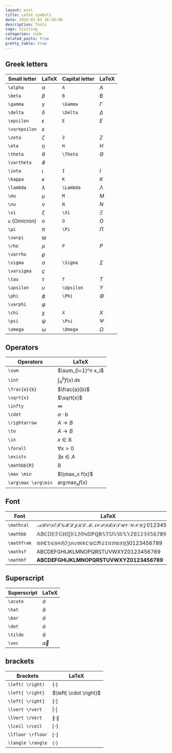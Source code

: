 ```yaml
---
layout: post
title: LaTeX symbols
date: 2018-01-01 16:30:00
description: Tools
tags: Visiting
categories: code
related_posts: true
pretty_table: true
---
```


## Greek letters

| Small letter  | LaTeX         | Capital letter | LaTeX              |
| ------------- | ------------- | ------------- | ------------------- |
| `\alpha`      | $\alpha$      | `A`           | $A$                 |
| `\beta`       | $\beta$       | `B`           | $B$                 |
| `\gamma`      | $\gamma$      | `\Gamma`      | $\Gamma$            |
| `\delta`      | $\delta$      | `\Delta`      | $\Delta$            |
| `\epsilon`    | $\epsilon$    | `E`           | $E$                 |
| `\varepsilon` | $\varepsilon$ |               |                     |
| `\zeta`       | $\zeta$       | `Z`           | $Z$                 |
| `\eta`        | $\eta$        | `H`           | $H$                 |
| `\theta`      | $\theta$      | `\Theta`      | $\Theta$            |
| `\vartheta`   | $\vartheta$   |               |                     |
| `\iota`       | $\iota$       | `I`           | $I$                 |
| `\kappa`      | $\kappa$      | `K`           | $K$                 |
| `\lambda`     | $\lambda$     | `\Lambda`     | $\Lambda$           |
| `\mu`         | $\mu$         | `M`           | $M$                 |
| `\nu`         | $\nu$         | `N`           | $N$                 |
| `\xi`         | $\xi$         | `\Xi`         | $\Xi$               |
| `o` (Omicron) | $o$           | `O`           | $O$                 |
| `\pi`         | $\pi$         | `\Pi`         | $\Pi$               |
| `\varpi`      | $\varpi$      |               |                     |
| `\rho`        | $\rho$        | `P`           | $P$                 |
| `\varrho`     | $\varrho$     |               |                     |
| `\sigma`      | $\sigma$      | `\Sigma`      | $\Sigma$            |
| `\varsigma`   | $\varsigma$   |               |                     |
| `\tau`        | $\tau$        | `T`           | $T$                 |
| `\upsilon`    | $\upsilon$    | `\Upsilon`    | $\Upsilon$          |
| `\phi`        | $\phi$        | `\Phi`        | $\Phi$              |
| `\varphi`     | $\varphi$     |               |                     |
| `\chi`        | $\chi$        | `X`           | $X$                 |
| `\psi`        | $\psi$        | `\Psi`        | $\Psi$              |
| `\omega`      | $\omega$      | `\Omega`      | $\Omega$            |

<p></p>

## Operators

| Operators           | LaTeX               |
| ------------------- | ------------------- |
| `\sum`              | $\sum_{i=1}^n x_i$  |
| `\int`              | $\int_a^b f(x)\,dx$ |
| `\frac{a}{b}`       | $\frac{a}{b}$       |
| `\sqrt{x}`          | $\sqrt{x}$          |
| `\infty`            | $\infty$            |
| `\cdot`             | $a \cdot b$         |
| `\rightarrow`       | $A \rightarrow B$   |
| `\to`               | $A \to B$           |
| `\in`               | $x \in \mathbb{R}$  |
| `\forall`           | $\forall{x}>0$      |
| `\exists`           | $\exists{x}\in{A}$  |
| `\mathbb{R}`        | $\mathbb{R}$        |
| `\max \min`         | $\\max_x f(x)$     |
| `\arg\max \arg\min` | $\arg\max_x f(x)$  |


<p></p>

## Font

| Font        | LaTeX                                              |
| ----------- | -------------------------------------------------- |
| `\mathcal`  | $\mathcal{ABCDEFGHIJKLMNOPQRSTUVWXYZ 0123456789}$  |
| `\mathbb`   | $\mathbb{ABCDEFGHIJKLMNOPQRSTUVWXYZ 0123456789}$   |
| `\mathfrak` | $\mathfrak{ABCDEFGHIJKLMNOPQRSTUVWXYZ 0123456789}$ |
| `\mathsf`   | $\mathsf{ABCDEFGHIJKLMNOPQRSTUVWXYZ 0123456789}$   |
| `\mathbf`   | $\mathbf{ABCDEFGHIJKLMNOPQRSTUVWXYZ 0123456789}$   |

<p></p>

## Superscript

| Superscript | LaTeX       |
| ----------- | ----------- |
| `\acute`    | $\acute{a}$ |
| `\hat`      | $\hat{a}$   |
| `\bar`      | $\bar{a}$   |
| `\dot`      | $\dot{a}$   |
| `\tilde`    | $\tilde{a}$ |
| `\vec`      | $\vec{a}$   |

<p></p>

## brackets

| Brackets           | LaTeX              |
| ------------------ | ------------------ |
| `\left( \right)`   | $\left( \cdot \right)$   |
| `\left{ \right}`   | $\left{ \cdot \right}$   |
| `\left[ \right]`   | $\left[ \cdot \right]$   |
| `\lvert \rvert`    | $\lvert \cdot \rvert$    |
| `\lVert \rVert`    | $\lVert \cdot \rVert$    |
| `\lceil \rceil`    | $\lceil \cdot \rceil$    |
| `\lfloor \rfloor`  | $\lfloor \cdot \rfloor$  |
| `\langle \rangle`  | $\langle \cdot \rangle$  |
 
<p></p>
